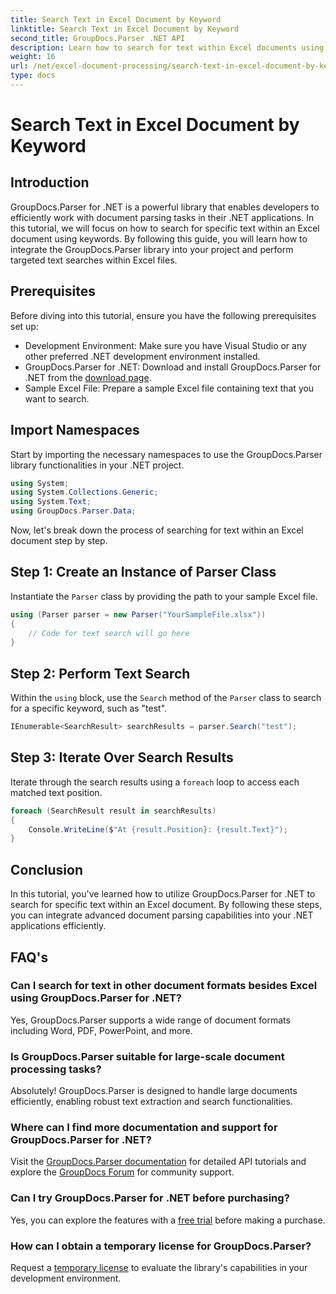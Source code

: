 ```yaml
---
title: Search Text in Excel Document by Keyword
linktitle: Search Text in Excel Document by Keyword
second_title: GroupDocs.Parser .NET API
description: Learn how to search for text within Excel documents using GroupDocs.Parser for .NET. Integrate advanced text search capabilities into your .NET applications.
weight: 16
url: /net/excel-document-processing/search-text-in-excel-document-by-keyword/
type: docs
---
```

# Search Text in Excel Document by Keyword

## Introduction
GroupDocs.Parser for .NET is a powerful library that enables developers to efficiently work with document parsing tasks in their .NET applications. In this tutorial, we will focus on how to search for specific text within an Excel document using keywords. By following this guide, you will learn how to integrate the GroupDocs.Parser library into your project and perform targeted text searches within Excel files.
## Prerequisites
Before diving into this tutorial, ensure you have the following prerequisites set up:
- Development Environment: Make sure you have Visual Studio or any other preferred .NET development environment installed.
- GroupDocs.Parser for .NET: Download and install GroupDocs.Parser for .NET from the [download page](https://releases.groupdocs.com/parser/net/).
- Sample Excel File: Prepare a sample Excel file containing text that you want to search.

## Import Namespaces
Start by importing the necessary namespaces to use the GroupDocs.Parser library functionalities in your .NET project.
```csharp
using System;
using System.Collections.Generic;
using System.Text;
using GroupDocs.Parser.Data;
```

Now, let's break down the process of searching for text within an Excel document step by step.
## Step 1: Create an Instance of Parser Class
Instantiate the `Parser` class by providing the path to your sample Excel file.
```csharp
using (Parser parser = new Parser("YourSampleFile.xlsx"))
{
    // Code for text search will go here
}
```
## Step 2: Perform Text Search
Within the `using` block, use the `Search` method of the `Parser` class to search for a specific keyword, such as "test".
```csharp
IEnumerable<SearchResult> searchResults = parser.Search("test");
```
## Step 3: Iterate Over Search Results
Iterate through the search results using a `foreach` loop to access each matched text position.
```csharp
foreach (SearchResult result in searchResults)
{
    Console.WriteLine($"At {result.Position}: {result.Text}");
}
```

## Conclusion
In this tutorial, you've learned how to utilize GroupDocs.Parser for .NET to search for specific text within an Excel document. By following these steps, you can integrate advanced document parsing capabilities into your .NET applications efficiently.

## FAQ's
### Can I search for text in other document formats besides Excel using GroupDocs.Parser for .NET?
Yes, GroupDocs.Parser supports a wide range of document formats including Word, PDF, PowerPoint, and more.
### Is GroupDocs.Parser suitable for large-scale document processing tasks?
Absolutely! GroupDocs.Parser is designed to handle large documents efficiently, enabling robust text extraction and search functionalities.
### Where can I find more documentation and support for GroupDocs.Parser for .NET?
Visit the [GroupDocs.Parser documentation](https://tutorials.groupdocs.com/parser/net/) for detailed API tutorials and explore the [GroupDocs Forum](https://forum.groupdocs.com/c/parser/17) for community support.
### Can I try GroupDocs.Parser for .NET before purchasing?
Yes, you can explore the features with a [free trial](https://releases.groupdocs.com/) before making a purchase.
### How can I obtain a temporary license for GroupDocs.Parser?
Request a [temporary license](https://purchase.groupdocs.com/temporary-license/) to evaluate the library's capabilities in your development environment.
